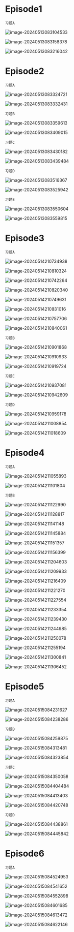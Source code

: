 # Episode1

`习题A`

![image-20240513083104533](assets/Unit_1/image-20240513083104533.png)

![image-20240513083158378](assets/Unit_1/image-20240513083158378.png)

![image-20240513083216042](assets/Unit_1/image-20240513083216042.png)

# Episode2

`习题A`

![image-20240513083324721](assets/Unit_1/image-20240513083324721.png)

![image-20240513083332431](assets/Unit_1/image-20240513083332431.png)

`习题B`

![image-20240513083359613](assets/Unit_1/image-20240513083359613.png)

![image-20240513083409015](assets/Unit_1/image-20240513083409015.png)

`习题C`

![image-20240513083430182](assets/Unit_1/image-20240513083430182.png)

![image-20240513083439484](assets/Unit_1/image-20240513083439484.png)

`习题D`

![image-20240513083516367](assets/Unit_1/image-20240513083516367.png)

![image-20240513083525942](assets/Unit_1/image-20240513083525942.png)

`习题E`

![image-20240513083550604](assets/Unit_1/image-20240513083550604.png)

![image-20240513083559815](assets/Unit_1/image-20240513083559815.png)

# Episode3

`习题A`

![image-20240514210734938](assets/Unit_1/image-20240514210734938.png)

![image-20240514210810324](assets/Unit_1/image-20240514210810324.png)

![image-20240514210742264](assets/Unit_1/image-20240514210742264.png)

![image-20240514210820340](assets/Unit_1/image-20240514210820340.png)

![image-20240514210749631](assets/Unit_1/image-20240514210749631.png)

![image-20240514210831016](assets/Unit_1/image-20240514210831016.png)

![image-20240514210757706](assets/Unit_1/image-20240514210757706.png)

![image-20240514210840061](assets/Unit_1/image-20240514210840061.png)

`习题B`

![image-20240514210901868](assets/Unit_1/image-20240514210901868.png)

![image-20240514210910933](assets/Unit_1/image-20240514210910933.png)

![image-20240514210919724](assets/Unit_1/image-20240514210919724.png)

`习题C`

![image-20240514210937081](assets/Unit_1/image-20240514210937081.png)

![image-20240514210942609](assets/Unit_1/image-20240514210942609.png)

`习题D`

![image-20240514210959178](assets/Unit_1/image-20240514210959178.png)

![image-20240514211008854](assets/Unit_1/image-20240514211008854.png)

![image-20240514211018609](assets/Unit_1/image-20240514211018609.png)

# Episode4

`习题A`

![image-20240514211055893](assets/Unit_1/image-20240514211055893.png)

![image-20240514211101804](assets/Unit_1/image-20240514211101804.png)

`习题B`

![image-20240514211122990](assets/Unit_1/image-20240514211122990.png)

![image-20240514211128817](assets/Unit_1/image-20240514211128817.png)

![image-20240514211141148](assets/Unit_1/image-20240514211141148.png)

![image-20240514211145884](assets/Unit_1/image-20240514211145884.png)

![image-20240514211151357](assets/Unit_1/image-20240514211151357.png)

![image-20240514211156399](assets/Unit_1/image-20240514211156399.png)

![image-20240514211204603](assets/Unit_1/image-20240514211204603.png)

![image-20240514211209933](assets/Unit_1/image-20240514211209933.png)

![image-20240514211216409](assets/Unit_1/image-20240514211216409.png)

![image-20240514211221270](assets/Unit_1/image-20240514211221270.png)

![image-20240514211227554](assets/Unit_1/image-20240514211227554.png)

![image-20240514211233354](assets/Unit_1/image-20240514211233354.png)

![image-20240514211239430](assets/Unit_1/image-20240514211239430.png)

![image-20240514211244985](assets/Unit_1/image-20240514211244985.png)

![image-20240514211250078](assets/Unit_1/image-20240514211250078.png)

![image-20240514211255194](assets/Unit_1/image-20240514211255194.png)

![image-20240514211300841](assets/Unit_1/image-20240514211300841.png)

![image-20240514211306452](assets/Unit_1/image-20240514211306452.png)

# Episode5

`习题A`

![image-20240515084231627](assets/Unit_1/image-20240515084231627.png)

![image-20240515084238286](assets/Unit_1/image-20240515084238286.png)

`习题B`

![image-20240515084259875](assets/Unit_1/image-20240515084259875.png)

![image-20240515084313481](assets/Unit_1/image-20240515084313481.png)

![image-20240515084323854](assets/Unit_1/image-20240515084323854.png)

`习题C`

![image-20240515084350058](assets/Unit_1/image-20240515084350058.png)

![image-20240515084404484](assets/Unit_1/image-20240515084404484.png)

![image-20240515084413403](assets/Unit_1/image-20240515084413403.png)

![image-20240515084420748](assets/Unit_1/image-20240515084420748.png)

`习题D`

![image-20240515084438861](assets/Unit_1/image-20240515084438861.png)

![image-20240515084445842](assets/Unit_1/image-20240515084445842.png)

# Episode6

`习题A`

![image-20240515084524953](assets/Unit_1/image-20240515084524953.png)

![image-20240515084541652](assets/Unit_1/image-20240515084541652.png)

![image-20240515084552898](assets/Unit_1/image-20240515084552898.png)

![image-20240515084601685](assets/Unit_1/image-20240515084601685.png)

![image-20240515084613472](assets/Unit_1/image-20240515084613472.png)

![image-20240515084622146](assets/Unit_1/image-20240515084622146.png)
